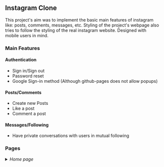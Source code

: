 ## Instagram Clone

This project's aim was to implement the basic main features of instagram like: posts, comments, messages, etc. Styling of the project's webpage also tries to follow the styling of the real instagram website. Designed with mobile users in mind.

### Main Features

#### Authentication
- Sign in/Sign out
- Password reset
- Google Sign-in method (Although github-pages does not allow popups)

#### Posts/Comments
- Create new Posts
- Like a post
- Comment a post

#### Messages/Following
- Have private conversations with users in mutual following

### Pages
<details>
  <summary><i>Home page</i></summary>
  <b>WOW, SO BOLD</b>
</details>
  
